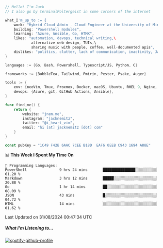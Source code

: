 ```go
// Hello! I'm Jack
// I also go by terminalPoltergeist in some corners of the internet

what_I'm_up_to := {
    work: "Hybrid Cloud Admin - Cloud Engineer at the University of Minnesota",
    building: "Powershell modules",
    learning: "Azure, Ansible, Go, HTMX",
    likes: "automation, devops, technical writing,\
            alternative web-design, TUIs,\
            sharing music with people, coffee, well-documented apis",
    dislikes: "politics, clutter, lack of communication, inactivity, Java",
}

languages := {Go, Bash, Powershell, Typescript/JS, Python, C}

frameworks := {BubbleTea, Tailwind, Pmirin, Pester, Psake, Auger}

tools := {
    env: {neoVim, Tmux, Proxmox, Docker, macOS, Ubuntu, RHEL 9, Nginx, DigitalOcean, Cloudflare},
    devops: {Azure, git, GitHub Actions, Ansible},
}

func find_me() {
    return {
        website: "jnem.me",
        instagram: "jacknemitz",
        twitter: "@i_heart_vim",
        email: "hi [at] jacknemitz [dot] com"
    }
}

const pubKey = "1C49 F42B 6AAC 7CEE B18D  EAF6 0EEB C943 1694 A88E"
```

<!--START_SECTION:waka-->
📊 **This Week I Spent My Time On** 

```text
💬 Programming Languages: 
PowerShell               9 hrs 24 mins       ███████████████░░░░░░░░░░   61.20 % 
Markdown                 3 hrs 12 mins       █████░░░░░░░░░░░░░░░░░░░░   20.88 % 
Go                       1 hr 14 mins        ██░░░░░░░░░░░░░░░░░░░░░░░   08.09 % 
JSON                     43 mins             █░░░░░░░░░░░░░░░░░░░░░░░░   04.72 % 
HTML                     14 mins             ░░░░░░░░░░░░░░░░░░░░░░░░░   01.62 % 
```


 Last Updated on 31/08/2024 00:47:34 UTC
<!--END_SECTION:waka-->

##### What I'm Listening to...

[![spotify-github-profile](https://jnem.me/listening-item?maxAge=2592000)](https://jnem.me/listening)
